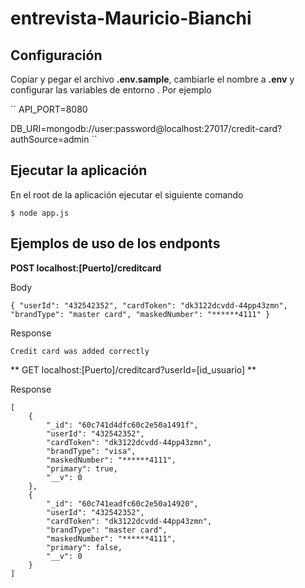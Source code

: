 # entrevista-Mauricio-Bianchi

## Configuración

Copiar y pegar el archivo **.env.sample**, cambiarle el nombre a **.env** y configurar las variables de entorno . Por ejemplo

``
API_PORT=8080

DB_URI=mongodb://user:password@localhost:27017/credit-card?authSource=admin
``

## Ejecutar la aplicación

En el root de la aplicación ejecutar el siguiente comando

``
$ node app.js
``

## Ejemplos de uso de los endponts

**POST localhost:[Puerto]/creditcard**

Body 

``
{
  "userId": "432542352",
  "cardToken": "dk3122dcvdd-44pp43zmn",
  "brandType": "master card",
  "maskedNumber": "******4111"
}
``

Response 

``
Credit card was added correctly
``

** GET localhost:[Puerto]/creditcard?userId=[id_usuario] **

Response

```
[
    {
        "_id": "60c741d4dfc60c2e50a1491f",
        "userId": "432542352",
        "cardToken": "dk3122dcvdd-44pp43zmn",
        "brandType": "visa",
        "maskedNumber": "******4111",
        "primary": true,
        "__v": 0
    },
    {
        "_id": "60c741eadfc60c2e50a14920",
        "userId": "432542352",
        "cardToken": "dk3122dcvdd-44pp43zmn",
        "brandType": "master card",
        "maskedNumber": "******4111",
        "primary": false,
        "__v": 0
    }
]
```

